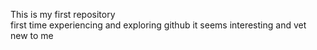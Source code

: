 This is my first repository     
first time experiencing and exploring github
it seems interesting and vet new to me

